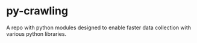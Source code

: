 # py-crawling
A repo with python modules designed to enable faster data collection with various python libraries. 

